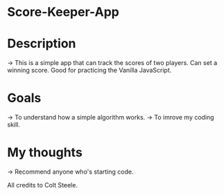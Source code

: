 # Score-Keeper-App

# Description
 -> This is a simple app that can track the scores of two players. Can set a winning score.
Good for practicing the Vanilla JavaScript.

# Goals
 -> To understand how a simple algorithm works.
 -> To imrove my coding skill.

# My thoughts
 -> Recommend anyone who's starting code.

All credits to Colt Steele.
